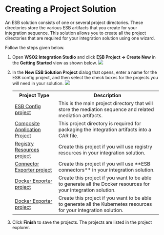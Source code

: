 # Creating a Project Solution

An ESB solution consists of one or several project directories. These directories store the various ESB artifacts that you create for your integration sequence. This solution allows you to create all the project directories that are required for your integration solution using one wizard.

Follow the steps given below.

1.  Open **WSO2 Integration Studio** and click **ESB Project → Create New** in the **Getting Started** view as shown below.
    <img src="../../assets/img/create_project/new_esb_project.png">

2.  In the **New ESB Solution Project** dialog that opens, enter a name for the ESB config project, and then select the check boxes for the projects you will need in your solution.
    <img src="../../assets/img/create_project/new_esb_soln_dialog.png">

    <table>
        <tr>
            <th>
                Project Type
            </th>
            <th>
                Description
            </th>
        </tr>
        <tr>
            <td>
                <a href="../../develop/creating-projects/#esb-config-project">ESB Config project</a>
            </td>
            <td>
                This is the main project directory that will store the mediation sequence and related mediation artifacts.
            </td>
        </tr>
        <tr>
            <td>
                <a href="../../develop/packaging-artifacts">Composite Application Project</a>
            </td>
            <td>
                This project directory is required for packaging the integration artifacts into a CAR file.
            </td>
        </tr>
        <tr>
            <td>
                <a href="../../develop/creating-projects/#registry-resource-project">Registry Resources project</a>
            </td>
            <td>
                Create this project if you will use registry resources in your integration solution.
            </td>
        </tr>
        <tr>
            <td>
                <a href="../../develop/creating-artifacts/adding-connectors">Connector Exporter project</a>
            </td>
            <td>
                Create this project if you will use **ESB connectors** in your integration solution.
            </td>
        </tr>
        <tr>
            <td>
                <a href="../../develop/create-docker-project">Docker Exporter project</a>
            </td>
            <td>
                Create this project if you want to be able to generate all the Docker resources for your integration solution.
            </td>
        </tr>
        <tr>
            <td>
                <a href="../../develop/create-kubernetes-project">Docker Exporter project</a>
            </td>
            <td>
                Create this project if you want to be able to generate all the Kubernetes resources for your integration solution.
            </td>
        </tr>
    </table>

4.  Click **Finish** to save the projects. The projects are listed in the project explorer.